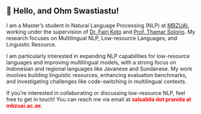 ## 👋 Hello, and Ohm Swastiastu!
  
I am a Master’s student in Natural Language Processing (NLP) at [MBZUAI](https://mbzuai.ac.ae), working under the supervision of [Dr. Fajri Koto](https://www.fajrikoto.com/home) and [Prof. Thamar Solorio](https://mbzuai.ac.ae/study/faculty/thamar-solorio/). My research focuses on Multilingual NLP, Low-resource Languages, and Linguistic Resource.

I am particularly interested in expanding NLP capabilities for low-resource languages and improving multilingual models, with a strong focus on Indonesian and regional languages like Javanese and Sundanese. My work involves building linguistic resources, enhancing evaluation benchmarks, and investigating challenges like code-switching in multilingual contexts.

If you’re interested in collaborating or discussing low-resource NLP, feel free to get in touch! You can reach me via email at <span style="color:red; font-weight:bold;">salsabila dot pranida at mbzuai.ac.ae</span>.

